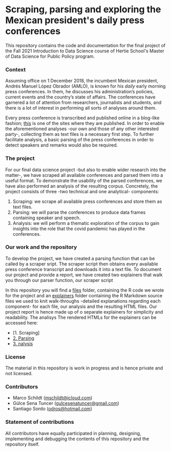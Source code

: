 # Scraping, parsing and exploring the Mexican president's daily press conferences


This repository contains the code and documentation for the final project of the Fall 2021 Introduction to Data Science course of Hertie School's Master of Data Science for Public Policy program.

### Context

Assuming office on 1 December 2018, the incumbent Mexican president, Andrés Manuel López Obrador (AMLO), is known for his _daily_ early morning press conferences. In them, he discusses his administration’s policies, current events and the country’s state of affairs. The conferences have garnered a lot of attention from researchers, journalists and students, and there is a lot of interest in performing all sorts of analyses around them.

Every press conference is transcribed and published online in a blog-like fashion; [this](https://lopezobrador.org.mx) is one of the sites where they are published. In order to enable the aforementioned analyses -our own and those of any other interested party-, collecting them as text files is a necessary first step. To further facilitate analysis, a basic parsing of the press conferences in order to detect speakers and remarks would also be required.

### The project

For our final data science project -but also to enable wider research into the matter-, we have scraped all available conferences and parsed them into a useful format. To demonstrate the usability of the parsed conferences, we have also performed an analysis of the resulting corpus. Concretely, the project consists of three -two technical and one analytical- components:

1.	Scraping: we  scrape all available press conferences and store them as text files.
2.	Parsing: we will parse the conferences to produce data frames containing speaker and speech.
3.	Analysis: we will perform a thematic exploration of the corpus to gain insights into the role that the covid pandemic has played in the conferences.

### Our work and the repository

To develop the project, we have created a parsing function that can be called by a scraper sript. The scraper script then obtains every available press conference transcript and downloads it into a text file. To document our project and provide a report, we have created two explainers that walk you through our parser function, our scraper script

In this repository you will find a [files](/files) folder, containing the R code we wrote for the project and an [explainers](/explainers) folder containing the R Markdown source files we used to knit walk-throughs -detailed explanations regarding each component- for each file, our analysis and the resulting HTML files. Our project report is hence made up of o separate explainers for simplicity and readability. The analisys The rendered HTMLs for the explainers can be accessed here:
- [1. Scraping]
- [2. Parsing](https://raw.githack.com/odros/amlo/main/explainers/parse.html)
- [3. nalysis](https://raw.githack.com/odros/amlo/main/explainers/analysis.html)

### License
The material in this repository is work in progress and is hence private and not licensed.

### Contributors
- Marco Schildt (mschildt@icloud.com)
- Gülce Sena Tuncer (gulcesenatuncer@gmail.com)
- Santiago Sordo (odros@hotmail.com)

### Statement of contributions
All contributors have equally participated in planning, designing, implementing and debugging the contents of this repository and the repository itself.
